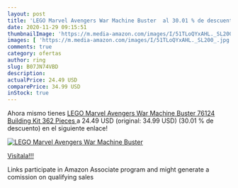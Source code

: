 ```yaml
---
layout: post
title: 'LEGO Marvel Avengers War Machine Buster  al 30.01 % de descuento'
date: 2020-11-29 09:15:51
thumbnailImage: 'https://m.media-amazon.com/images/I/51TLoQYxAHL._SL200_.jpg'
images: [ 'https://m.media-amazon.com/images/I/51TLoQYxAHL._SL200_.jpg' ]
comments: true
category: ofertas
author: ring
slug: B07JN74VBD
description:
actualPrice: 24.49 USD
comparePrice: 34.99 USD
inStock: true
---
```


Ahora mismo tienes [LEGO Marvel Avengers War Machine Buster 76124 Building Kit  362 Pieces ](https://www.amazon.com/dp/B07JN74VBD/?tag=tolees-20) a 24.49 USD (original: 34.99 USD) (30.01 %  de descuento) en el siguiente enlace!

[![LEGO Marvel Avengers War Machine Buster ](https://m.media-amazon.com/images/I/51TLoQYxAHL._SL200_.jpg)](https://www.amazon.com/dp/B07JN74VBD/?tag=tolees-20)

[Visítala!!!](https://www.amazon.com/dp/B07JN74VBD/?tag=tolees-20)

Links participate in Amazon Associate program and might generate a comission on qualifying sales
